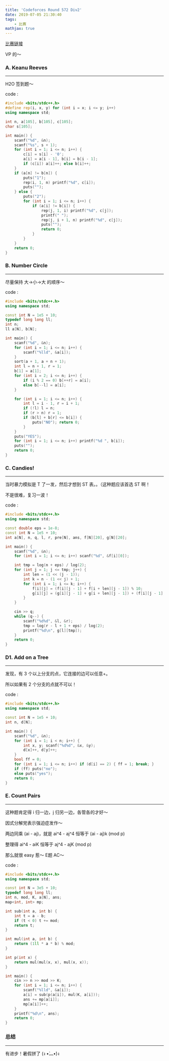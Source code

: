 ```yaml
---
title: 'Codeforces Round 572 Div2'
date: 2019-07-05 21:30:40
tags: 
    - 比赛
mathjax: true
---
```


[比赛链接](http://codeforces.com/contest/1189)

VP 的～

### A. Keanu Reeves
-----

H2O 签到题～

code :
``` c++
#include <bits/stdc++.h>
#define rep(i, x, y) for (int i = x; i <= y; i++)
using namespace std;

int n, a[105], b[105], c[105];
char s[105];

int main() {
    scanf("%d", &n);
    scanf("%s", s + 1);
    for (int i = 1; i <= n; i++) {
        c[i] = s[i] - '0';
        a[i] = a[i - 1], b[i] = b[i - 1];
        if (c[i]) a[i]++; else b[i]++;
    }
    if (a[n] != b[n]) {
        puts("1");
        rep(i, 1, n) printf("%d", c[i]);
        puts("");
    } else {
        puts("2");
        for (int i = 1; i <= n; i++) {
            if (a[i] != b[i]) {
                rep(j, 1, i) printf("%d", c[j]);
                printf(" ");
                rep(j, i + 1, n) printf("%d", c[j]);
                puts("");
                return 0;
            }
        }
    }
    return 0;
}
```

### B. Number Circle
-----

尽量保持 大->小->大 的顺序～

code :
``` c++
#include <bits/stdc++.h>
using namespace std;

const int N = 1e5 + 10;
typedef long long ll;
int n;
ll a[N], b[N];

int main() {
    scanf("%d", &n);
    for (int i = 1; i <= n; i++) {
        scanf("%lld", &a[i]);
    }
    sort(a + 1, a + n + 1);
    int l = n + 1, r = 1;
    b[1] = a[1];
    for (int i = 2; i <= n; i++) {
        if (i % 2 == 0) b[++r] = a[i];
        else b[--l] = a[i];
    }

    for (int i = 1; i <= n; i++) {
        int l = i - 1, r = i + 1;
        if (!l) l = n;
        if (r > n) r = 1;
        if (b[l] + b[r] <= b[i]) {
            puts("NO"); return 0;
        }
    }
    puts("YES");
    for (int i = 1; i <= n; i++) printf("%d ", b[i]);
    puts("");
    return 0;
}
```

### C. Candies!
-----

当时暴力模拟是 T 了一发，然后才想到 ST 表。。（这种题应该首选 ST 啊！

不是很难，复习一波！

code :
``` c++
#include <bits/stdc++.h>
using namespace std;

const double eps = 1e-8;
const int N = 1e5 + 10;
int a[N], n, q, l, r, pre[N], ans, f[N][20], g[N][20];

int main() {
    scanf("%d", &n);
    for (int i = 1; i <= n; i++) scanf("%d", &f[i][0]);

    int tmp = log(n + eps) / log(2);
    for (int j = 1; j <= tmp; j++) {
        int len = (1 << (j - 1));
        int k = n - (1 << j) + 1;
        for (int i = 1; i <= k; i++) {
            f[i][j] = (f[i][j - 1] + f[i + len][j - 1]) % 10;
            g[i][j] = (g[i][j - 1] + g[i + len][j - 1]) + (f[i][j - 1] + f[i + len][j - 1] >= 10);
        }
    }

    cin >> q;
    while (q--) {
        scanf("%d%d", &l, &r);
        tmp = log(r - l + 1 + eps) / log(2);
        printf("%d\n", g[l][tmp]);
    }
    return 0;
}
```

### D1. Add on a Tree
-----

发现，有 3 个以上分支的点，它连接的边可以任意+。

所以如果有 2 个分支的点就不可以！

code :
``` c++
#include <bits/stdc++.h>
using namespace std;

const int N = 1e5 + 10;
int n, d[N];

int main() {
    scanf("%d", &n);
    for (int i = 1; i < n; i++) {
        int x, y; scanf("%d%d", &x, &y);
        d[x]++, d[y]++;
    }
    bool ff = 0;
    for (int i = 1; i <= n; i++) if (d[i] == 2) { ff = 1; break; }
    if (ff) puts("no");
    else puts("yes");
    return 0;
}
```

### E. Count Pairs
-----

这种题肯定得 i 归一边，j 归另一边，各管各的才好～

因式分解党表示强迫症发作～

两边同乘 (ai - aj)，就是 ai^4 - aj^4 恒等于 (ai - aj)k (mod p)

整理得 ai^4 - aiK 恒等于 aj^4 - ajK (mod p)

那么就很 easy 惹～ E题 AC～

code :
``` c++
#include <bits/stdc++.h>
using namespace std;

const int N = 3e5 + 10;
typedef long long ll;
int n, mod, K, a[N], ans;
map<int, int> mp;

int sub(int a, int b) {
    int t = a - b;
    if (t < 0) t += mod;
    return t;
}

int mul(int a, int b) {
    return (1ll * a * b) % mod;
}

int p(int x) {
    return mul(mul(x, x), mul(x, x));
}

int main() {
    cin >> n >> mod >> K;
    for (int i = 1; i <= n; i++) {
        scanf("%lld", &a[i]);
        a[i] = sub(p(a[i]), mul(K, a[i]));
        ans += mp[a[i]];
        mp[a[i]]++;
    }
    printf("%d\n", ans);
    return 0;
}
```

### 总结
-----

有进步！暑假拼了 (ง •̀灬•́)ง